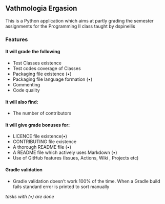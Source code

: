 ## Vathmologia Ergasion
This is a Python application which aims at partly grading the semester assignments for the Programming II class taught by dspinellis

### Features
#### It will grade the following
* Test Classes existence
* Test codes coverage of Classes 
* Packaging file existence (•)
* Packaging file language formation (•)
* Commenting
* Code quality

#### It will also find:
* The number of contributors 

#### It will give grade bonuses for:
* LICENCE file existence(•)
* CONTRIBUTING file existence 
* A thorough README file (•)
* A README file which actively uses Markdown (•)
* Use of GitHub features (Issues, Actions, Wiki , Projects etc)

#### Gradle validation 
- Gradle validation doesn't work 100% of the time. When a Gradle build fails standard error is printed to sort manually

_tasks with (•) are done_